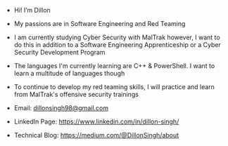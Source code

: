 - Hi! I’m Dillon
- My passions are in Software Engineering and Red Teaming
- I am currently studying Cyber Security with MalTrak however, I want to do this in addition to a Software Engineering Apprenticeship or a Cyber Security Development Program
- The languages I'm currently learning are C++ & PowerShell. I want to learn a multitude of languages though
- To continue to develop my red teaming skills, I will practice and learn from MalTrak's offensive security trainings

- Email: dillonsingh98@gmail.com 
- LinkedIn Page: https://www.linkedin.com/in/dillon-singh/
- Technical Blog: https://medium.com/@DillonSingh/about

<!---
DillonSingh/DillonSingh is a ✨ special ✨ repository because its `README.md` (this file) appears on your GitHub profile.
You can click the Preview link to take a look at your changes.
--->
